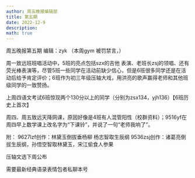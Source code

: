 ```yaml
---
author: 周五晚报编辑部
title: 第五期
date: 2022-12-9
description: 
math: true
---
```

周五晚报第五期 编辑：zyk
（本周gym 被罚禁言，）

周一致远班班唱活动中，5班的亮点包括szx的吉他 表演、老班长zsj的领唱、还有荧光棒表演等，尽管5班一些同学在活动前缺少信心，但是6班很多同学还是在活动后给予肯定评价；6班作为初三年级压轴大戏，用洪亮的歌声赢得老师和其他班级同学的一致赞扬。

上周四语文考试6班惊现两个130分以上的同学（分别为zsx134，yjh136）【6班历史上首次】

周四、周五致远天降网课，原因好像是4班有人混管阳性（校群资料）；9516yf在周四早上数学课上改名字为“下课铃”，并说了一句“老师我响了”。

附：
9627lzf创作：林黛玉倒拔垂杨柳 杨志智取生辰纲
9536zsj创作：诸葛亮倒拔生辰纲，孙悟空智取林黛玉，宋江偷食人参果

压轴文选下周公布

需要最新经典语录表情包者私聊本号
